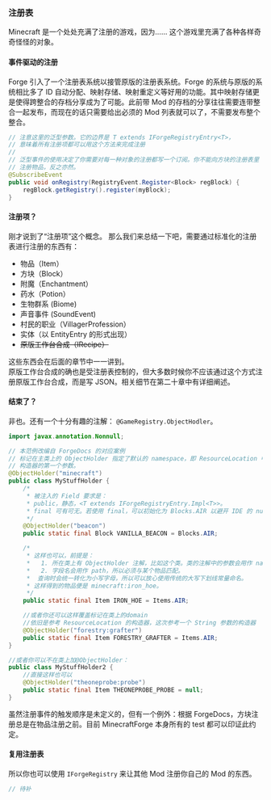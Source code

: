 ### 注册表

Minecraft 是一个处处充满了注册的游戏，因为…… 这个游戏里充满了各种各样奇奇怪怪的对象。

#### 事件驱动的注册

Forge 引入了一个注册表系统以接管原版的注册表系统。Forge 的系统与原版的系统相比多了 ID 自动分配、映射存储、映射重定义等好用的功能。其中映射存储更是使得跨整合的存档分享成为了可能。此前带 Mod 的存档的分享往往需要连带整合一起发布，而现在的话只需要给出必须的 Mod 列表就可以了，不需要发布整个整合。  

````java
// 注意这里的泛型参数。它的边界是 T extends IForgeRegistryEntry<T>，
// 意味着所有注册项都可以用这个方法来完成注册
//
// 泛型事件的使用决定了你需要对每一种对象的注册都写一个订阅。你不能向方块的注册表里
// 注册物品，反之亦然。
@SubscribeEvent
public void onRegistry(RegistryEvent.Register<Block> regBlock) {
    regBlock.getRegistry().register(myBlock);
}
````

#### 注册项？
刚才说到了“注册项”这个概念。
那么我们来总结一下吧，需要通过标准化的注册表进行注册的东西有：

 * 物品（Item）
 * 方块（Block）
 * 附魔（Enchantment）
 * 药水（Potion）
 * 生物群系 (Biome)
 * 声音事件 (SoundEvent)
 * 村民的职业（VillagerProfession）
 * 实体（以 EntityEntry 的形式出现）
 * ~~原版工作台合成（IRecipe）~~

 这些东西会在后面的章节中一一讲到。  
 原版工作台合成的确也是受注册表控制的，但大多数时候你不应该通过这个方式注册原版工作台合成，而是写 JSON。相关细节在第二十章中有详细阐述。

#### 结束了？
非也。还有一个十分有趣的注解： `@GameRegistry.ObjectHodler`。

````java
import javax.annotation.Nonnull;

// 本范例改编自 ForgeDocs 的对应案例
// 标记在主类上的 ObjectHolder 指定了默认的 namespace，即 ResourceLocation 中
// 构造器的第一个参数。
@ObjectHolder("minecraft")
public class MyStuffHolder {
    /*
     * 被注入的 Field 要求是：
     * public，静态，<T extends IForgeRegistryEntry.Impl<T>>。
     * final 可有可无。若使用 final，可以初始化为 Blocks.AIR 以避开 IDE 的 null 检查。
     */
    @ObjectHolder("beacon")
    public static final Block VANILLA_BEACON = Blocks.AIR;

    /*
     * 这样也可以，前提是：
     *   1. 所在类上有 ObjectHolder 注解，比如这个类。类的注解中的参数会用作 namespace。
     *   2. 字段名会用作 path，所以必须与某个物品匹配。
     *  查询时会统一转化为小写字母，所以可以放心使用传统的大写下划线常量命名。
     * 这样得到的物品便是 minecraft:iron_hoe。
     */
    public static final Item IRON_HOE = Items.AIR;

    //或者你还可以这样覆盖标记在类上的domain
    //依旧是参考 ResourceLocation 的构造器，这次参考一个 String 参数的构造器
    @ObjectHolder("forestry:grafter")
    public static final Item FORESTRY_GRAFTER = Items.AIR;
}

//或者你可以不在类上加@ObjectHolder：
public class MyStuffHolder2 {
    //直接这样也可以
    @ObjectHolder("theoneprobe:probe")
    public static final Item THEONEPROBE_PROBE = null;
}
````

虽然注册事件的触发顺序是未定义的，但有一个例外：根据 ForgeDocs，方块注册总是在物品注册之前。目前 MinecraftForge 本身所有的 test 都可以印证此约定。

#### 复用注册表

所以你也可以使用 `IForgeRegistry` 来让其他 Mod 注册你自己的 Mod 的东西。

```java
// 待补
```
